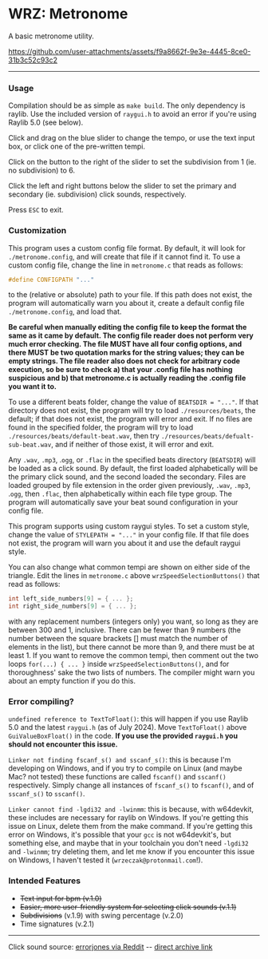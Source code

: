 # WRZ: Metronome

A basic metronome utility.



https://github.com/user-attachments/assets/f9a8662f-9e3e-4445-8ce0-31b3c52c93c2



---

### Usage

Compilation should be as simple as `make build`. The only dependency is raylib. Use the included version of `raygui.h` to avoid an error if you're using Raylib 5.0 (see below).

Click and drag on the blue slider to change the tempo, or use the text input box, or click one of the pre-written tempi.

Click on the button to the right of the slider to set the subdivision from 1 (ie. no subdivision) to 6.

Click the left and right buttons below the slider to set the primary and secondary (ie. subdivision) click sounds, respectively.

 Press `ESC` to exit.

 ### Customization

This program uses a custom config file format. By default, it will look for `./metronome.config`, and will create that file if it cannot find it. To use a custom config file, change the line in `metronome.c` that reads as follows:
```c
#define CONFIGPATH "..."
```
to the (relative or absolute) path to your file. If this path does not exist, the program will automatically warn you about it, create a default config file `./metronome.config`, and load that.

**Be careful when manually editing the config file to keep the format the same as it came by default. The config file reader does not perform very much error checking. The file MUST have all four config options, and there MUST be two quotation marks for the string values; they can be empty strings. The file reader also does not check for arbitrary code execution, so be sure to check a) that your .config file has nothing suspicious and b) that metronome.c is actually reading the .config file you want it to.**

To use a different beats folder, change the value of `BEATSDIR = "..."`. If that directory does not exist, the program will try to load `./resources/beats`, the default; if that does not exist, the program will error and exit. If no files are found in the specified folder, the program will try to load `./resources/beats/default-beat.wav`, then try `./resources/beats/defualt-sub-beat.wav`, and if neither of those exist, it will error and exit.

Any `.wav`, `.mp3`, .`ogg`, or `.flac` in the specified beats directory (`BEATSDIR`) will be loaded as a click sound. By default, the first loaded alphabetically will be the primary click sound, and the second loaded the secondary. Files are loaded grouped by file extension in the order given previously, `.wav`, `.mp3`, .`ogg`, then `.flac`, then alphabetically within each file type group. The program will automatically save your beat sound configuration in your config file. 

This program supports using custom raygui styles. To set a custom style, change the value of `STYLEPATH = "..."` in your config file. If that file does not exist, the program will warn you about it and use the default raygui style.

You can also change what common tempi are shown on either side of the triangle. Edit the lines in `metronome.c` above `wrzSpeedSelectionButtons()` that read as follows:
```c
int left_side_numbers[9] = { ... };
int right_side_numbers[9] = { ... };
```
with any replacement numbers (integers only) you want, so long as they are between 300 and 1, inclusive. There can be fewer than 9 numbers (the number between the square brackets [] must match the number of elements in the list), but there cannot be more than 9, and there must be at least 1. If you want to remove the common tempi, then comment out the two loops `for(...) { ... }` inside `wrzSpeedSelectionButtons()`, and for thoroughness' sake the two lists of numbers. The compiler might warn you about an empty function if you do this.

### Error compiling?

`undefined reference to TextToFloat()`: this will happen if you use Raylib 5.0 and the latest `raygui.h` (as of July 2024). Move `TextToFloat()` above `GuiValueBoxFloat()` in the code. **If you use the provided `raygui.h` you should not encounter this issue.**

`Linker not finding fscanf_s() and sscanf_s()`: this is because I'm developing on Windows, and if you try to compile on Linux (and maybe Mac? not tested) these functions are called `fscanf()` and `sscanf()` respectively. Simply change all instances of `fscanf_s()` to `fscanf()`, and of `sscanf_s()` to `sscanf()`.

`Linker cannot find -lgdi32 and -lwinmm`: this is because, with w64devkit, these includes are necessary for raylib on Windows. If you're getting this issue on Linux, delete them from the make command. If you're getting this error on Windows, it's possible that your `gcc` is not w64devkit's, but something else, and maybe that in your toolchain you don't need `-lgdi32` and `-lwinmm`; try deleting them, and let me know if you encounter this issue on Windows, I haven't tested it (`wrzeczak@protonmail.com`!).

### Intended Features

- ~~Text input for bpm (v.1.0)~~
- ~~Easier, more user-friendly system for selecting click sounds (v.1.1)~~
- ~~Subdivisions~~ (v.1.9) with swing percentage (v.2.0)
- Time signatures (v.2.1)
  
---

Click sound source: [errorjones via Reddit](https://www.reddit.com/r/audioengineering/comments/kg8gth/free_click_track_sound_archive/?rdt=32981) -- [direct archive link](https://stash.reaper.fm/40824/Metronomes.zip)



